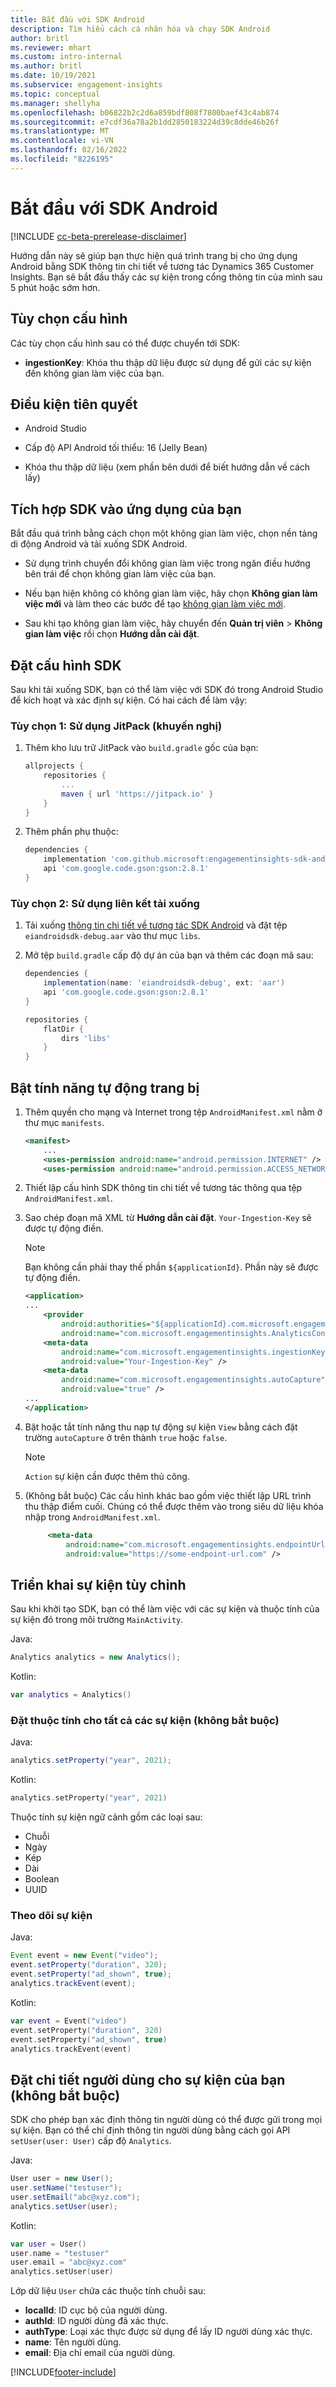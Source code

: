 ```yaml
---
title: Bắt đầu với SDK Android
description: Tìm hiểu cách cá nhân hóa và chạy SDK Android
author: britl
ms.reviewer: mhart
ms.custom: intro-internal
ms.author: britl
ms.date: 10/19/2021
ms.subservice: engagement-insights
ms.topic: conceptual
ms.manager: shellyha
ms.openlocfilehash: b06822b2c2d6a859bdf808f7800baef43c4ab874
ms.sourcegitcommit: e7cdf36a78a2b1dd2850183224d39c8dde46b26f
ms.translationtype: MT
ms.contentlocale: vi-VN
ms.lasthandoff: 02/16/2022
ms.locfileid: "8226195"
---
```

# <a name="get-started-with-the-android-sdk"></a>Bắt đầu với SDK Android

[!INCLUDE [cc-beta-prerelease-disclaimer](includes/cc-beta-prerelease-disclaimer.md)]

Hướng dẫn này sẽ giúp bạn thực hiện quá trình trang bị cho ứng dụng Android bằng SDK thông tin chi tiết về tương tác Dynamics 365 Customer Insights. Bạn sẽ bắt đầu thấy các sự kiện trong cổng thông tin của mình sau 5 phút hoặc sớm hơn.

## <a name="configuration-options"></a>Tùy chọn cấu hình
Các tùy chọn cấu hình sau có thể được chuyển tới SDK:

- **ingestionKey**: Khóa thu thập dữ liệu được sử dụng để gửi các sự kiện đến không gian làm việc của bạn.

## <a name="prerequisites"></a>Điều kiện tiên quyết

- Android Studio

- Cấp độ API Android tối thiểu: 16 (Jelly Bean)

- Khóa thu thập dữ liệu (xem phần bên dưới để biết hướng dẫn về cách lấy)

## <a name="integrate-the-sdk-into-your-application"></a>Tích hợp SDK vào ứng dụng của bạn
Bắt đầu quá trình bằng cách chọn một không gian làm việc, chọn nền tảng di động Android và tải xuống SDK Android.

- Sử dụng trình chuyển đổi không gian làm việc trong ngăn điều hướng bên trái để chọn không gian làm việc của bạn.

- Nếu bạn hiện không có không gian làm việc, hãy chọn **Không gian làm việc mới** và làm theo các bước để tạo [không gian làm việc mới](create-workspace.md).

- Sau khi tạo không gian làm việc, hãy chuyển đến **Quản trị viên** > **Không gian làm việc** rồi chọn **Hướng dẫn cài đặt**.

## <a name="configure-the-sdk"></a>Đặt cấu hình SDK

Sau khi tải xuống SDK, bạn có thể làm việc với SDK đó trong Android Studio để kích hoạt và xác định sự kiện. Có hai cách để làm vậy:
### <a name="option-1-use-jitpack-recommended"></a>Tùy chọn 1: Sử dụng JitPack (khuyến nghị)
1. Thêm kho lưu trữ JitPack vào `build.gradle` gốc của bạn:
    ```gradle
    allprojects {
        repositories {
            ...
            maven { url 'https://jitpack.io' }
        }
    }
    ```

1. Thêm phần phụ thuộc:
    ```gradle
    dependencies {
        implementation 'com.github.microsoft:engagementinsights-sdk-android:v1.0.0'
        api 'com.google.code.gson:gson:2.8.1'
    }
    ```

### <a name="option-2-use-download-link"></a>Tùy chọn 2: Sử dụng liên kết tải xuống
1. Tải xuống [thông tin chi tiết về tương tác SDK Android](https://download.pi.dynamics.com/sdk/EI-SDKs/ei-android-sdk.zip) và đặt tệp `eiandroidsdk-debug.aar` vào thư mục `libs`.

1. Mở tệp `build.gradle` cấp độ dự án của bạn và thêm các đoạn mã sau:
    ```gradle
    dependencies {
        implementation(name: 'eiandroidsdk-debug', ext: 'aar')
        api 'com.google.code.gson:gson:2.8.1'
    }

    repositories {
        flatDir {
            dirs 'libs'
        }
    }
    ```

## <a name="enable-auto-instrumentation"></a>Bật tính năng tự động trang bị

1. Thêm quyền cho mạng và Internet trong tệp `AndroidManifest.xml` nằm ở thư mục `manifests`.
    ```xml
    <manifest>
        ...
        <uses-permission android:name="android.permission.INTERNET" />
        <uses-permission android:name="android.permission.ACCESS_NETWORK_STATE" />
    ```

1. Thiết lập cấu hình SDK thông tin chi tiết về tương tác thông qua tệp `AndroidManifest.xml`.

1. Sao chép đoạn mã XML từ **Hướng dẫn cài đặt**. `Your-Ingestion-Key` sẽ được tự động điền.

   > [!NOTE]
   > Bạn không cần phải thay thế phần `${applicationId}`. Phần này sẽ được tự động điền.


   ```xml
   <application>
   ...
       <provider
           android:authorities="${applicationId}.com.microsoft.engagementinsights.AnalyticsContentProvider"
           android:name="com.microsoft.engagementinsights.AnalyticsContentProvider" />
       <meta-data
           android:name="com.microsoft.engagementinsights.ingestionKey"
           android:value="Your-Ingestion-Key" />
       <meta-data
           android:name="com.microsoft.engagementinsights.autoCapture"
           android:value="true" />
   ...
   </application>
   ```

1. Bật hoặc tắt tính năng thu nạp tự động sự kiện `View` bằng cách đặt trường `autoCapture` ở trên thành `true` hoặc `false`. 

   >[!NOTE]
   >`Action` sự kiện cần được thêm thủ công.

1. (Không bắt buộc) Các cấu hình khác bao gồm việc thiết lập URL trình thu thập điểm cuối. Chúng có thể được thêm vào trong siêu dữ liệu khóa nhập trong `AndroidManifest.xml`.

   ```xml
        <meta-data
            android:name="com.microsoft.engagementinsights.endpointUrl"
            android:value="https://some-endpoint-url.com" />
   ```

## <a name="implement-custom-events"></a>Triển khai sự kiện tùy chỉnh

Sau khi khởi tạo SDK, bạn có thể làm việc với các sự kiện và thuộc tính của sự kiện đó trong môi trường `MainActivity`.


Java:
```java
Analytics analytics = new Analytics();
```

Kotlin:
```kotlin
var analytics = Analytics()
```

### <a name="set-property-for-all-events-optional"></a>Đặt thuộc tính cho tất cả các sự kiện (không bắt buộc)

Java:
```java
analytics.setProperty("year", 2021);
```

Kotlin:
```kotlin
analytics.setProperty("year", 2021)
```

Thuộc tính sự kiện ngữ cảnh gồm các loại sau:
- Chuỗi
- Ngày
- Kép
- Dài
- Boolean
- UUID

### <a name="track-an-event"></a>Theo dõi sự kiện

Java:
```java
Event event = new Event("video");
event.setProperty("duration", 320);
event.setProperty("ad_shown", true);
analytics.trackEvent(event);
```

Kotlin:
```kotlin
var event = Event("video")
event.setProperty("duration", 320)
event.setProperty("ad_shown", true)
analytics.trackEvent(event)
```

## <a name="set-user-details-for-your-event-optional"></a>Đặt chi tiết người dùng cho sự kiện của bạn (không bắt buộc)

SDK cho phép bạn xác định thông tin người dùng có thể được gửi trong mọi sự kiện. Bạn có thể chỉ định thông tin người dùng bằng cách gọi API `setUser(user: User)` cấp độ `Analytics`.

Java:
```java
User user = new User();
user.setName("testuser");
user.setEmail("abc@xyz.com");
analytics.setUser(user);
```

Kotlin:
```kotlin
var user = User()
user.name = "testuser"
user.email = "abc@xyz.com"
analytics.setUser(user)
```

Lớp dữ liệu `User` chứa các thuộc tính chuỗi sau:

- **localId**: ID cục bộ của người dùng.
- **authId**: ID người dùng đã xác thực.
- **authType**: Loại xác thực được sử dụng để lấy ID người dùng xác thực.
- **name**: Tên người dùng.
- **email**: Địa chỉ email của người dùng.

[!INCLUDE[footer-include](../includes/footer-banner.md)]
